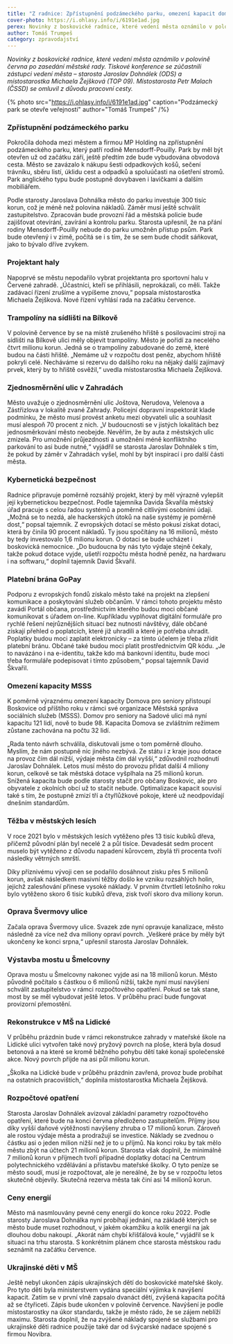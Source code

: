 ```yaml
---
title: "Z radnice: Zpřístupnění podzámeckého parku, omezení kapacit domova pro seniory"
cover-photo: https://i.ohlasy.info/i/6191e1ad.jpg
perex: Novinky z boskovické radnice, které vedení města oznámilo v polovině června po zasedání městské rady.
author: Tomáš Trumpeš
category: zpravodajství
---
```


*Novinky z boskovické radnice, které vedení města oznámilo v polovině června po zasedání městské rady. Tiskové konference se zúčastnili zástupci vedení města – starosta Jaroslav Dohnálek (ODS) a místostarostka Michaela Žejšková (TOP 09). Místostarosta Petr Malach (ČSSD) se omluvil z důvodu pracovní cesty.*

{% photo src="https://i.ohlasy.info/i/6191e1ad.jpg" caption="Podzámecký park se otevře veřejnosti" author="Tomáš Trumpeš" /%}

### Zpřístupnění podzámeckého parku

Pokročila dohoda mezi městem a firmou MP Holding na zpřístupnění podzámeckého parku, který patří rodině Mensdorff-Pouilly. Park by měl být otevřen už od začátku září, ještě předtím zde bude vybudována obvodová cesta. Město se zavázalo k nákupu šesti odpadkových košů, sečení trávníku, sběru listí, úklidu cest a odpadků a spoluúčasti na ošetření stromů. Park anglického typu bude postupně dovybaven i lavičkami a dalším mobiliářem.

Podle starosty Jaroslava Dohnálka město do parku investuje 300 tisíc korun, což je méně než polovina nákladů. Záměr musí ještě schválit zastupitelstvo. Zpracován bude provozní řád a městská policie bude zajišťovat otevírání, zavírání a kontrolu parku. Starosta upřesnil, že na přání rodiny Mensdorff-Pouilly nebude do parku umožněn přístup psům. Park bude otevřený i v zimě, počítá se i s tím, že se sem bude chodit sáňkovat, jako to bývalo dříve zvykem.

### Projektant haly

Napoprvé se městu nepodařilo vybrat projektanta pro sportovní halu v Červené zahradě. „Účastníci, kteří se přihlásili, neprokázali, co měli. Takže zadávací řízení zrušíme a vypíšeme znovu,“ popsala místostarostka Michaela Žejšková. Nové řízení vyhlásí rada na začátku července.

### Trampolíny na sídlišti na Bílkově

V polovině července by se na místě zrušeného hřiště s posilovacími stroji na sídlišti na Bílkově ulici měly objevit trampolíny. Město je pořídí za necelého čtvrt milionu korun. Jedná se o trampolíny zabudované do země, které budou na části hřiště. „Nemáme už v rozpočtu dost peněz, abychom hřiště pokryli celé. Necháváme si rezervu do dalšího roku na nějaký další zajímavý prvek, který by to hřiště osvěžil,“ uvedla místostarostka Michaela Žejšková.

### Zjednosměrnění ulic v Zahradách

Město uvažuje o zjednosměrnění ulic Joštova, Nerudova, Velenova a Zástřizlova v lokalitě zvané Zahrady. Policejní dopravní inspektorát klade podmínku, že město musí provést anketu mezi obyvateli ulic a souhlasit musí alespoň 70 procent z nich. „V budoucnosti se v jistých lokalitách bez jednosměrkování město neobejde. Nevěřím, že by auta z městských ulic zmizela. Pro umožnění průjezdnosti a umožnění méně konfliktního parkování to asi bude nutné,“ vyjádřil se starosta Jaroslav Dohnálek s tím, že pokud by záměr v Zahradách vyšel, mohl by být inspirací i pro další části města.

### Kybernetická bezpečnost

Radnice připravuje poměrně rozsáhlý projekt, který by měl výrazně vylepšit její kybernetickou bezpečnost. Podle tajemníka Davida Škvařila městský úřad pracuje s celou řadou systémů a poměrně citlivými osobními údaji. „Možná se to nezdá, ale hackerských útoků na naše systémy je poměrně dost,“ popsal tajemník. Z evropských dotací se město pokusí získat dotaci, která by činila 90 procent nákladů. Ty jsou spočítány na 16 milionů, město by tedy investovalo 1,6 milionu korun. O dotaci se bude ucházet i boskovická nemocnice. „Do budoucna by nás tyto výdaje stejně čekaly, takže pokud dotace vyjde, ušetří rozpočtu města hodně peněz, na hardwaru i na softwaru,“ doplnil tajemník David Škvařil.

### Platební brána GoPay

Podporu z evropských fondů získalo město také na projekt na zlepšení komunikace a poskytování služeb občanům. V rámci tohoto projektu město zavádí Portál občana, prostřednictvím kterého budou moci občané komunikovat s úřadem on-line. Kupříkladu vyplňovat digitální formuláře pro rychlé řešení nejrůznějších situací bez nutnosti návštěvy, dále občané získají přehled o poplatcích, které již uhradili a které je potřeba uhradit. Poplatky budou moci zaplatit elektronicky – za tímto účelem je třeba zřídit platební bránu. Občané také budou moci platit prostřednictvím QR kódu. „Je to navázáno i na e-identitu, takže kdo má bankovní identitu, bude moci třeba formuláře podepisovat i tímto způsobem,“ popsal tajemník David Škvařil.

### Omezení kapacity MSSS

K poměrně výraznému omezení kapacity Domova pro seniory přistoupí Boskovice od příštího roku v rámci své organizace Městská správa sociálních služeb (MSSS). Domov pro seniory na Sadové ulici má nyní kapacitu 121 lidí, nově to bude 98. Kapacita Domova se zvláštním režimem zůstane zachována na počtu 32 lidí. 

„Rada tento návrh schválila, diskutovali jsme o tom poměrně dlouho. Myslím, že nám postupně nic jiného nezbývá. Ze státu i z kraje jsou dotace na provoz čím dál nižší, výdaje města čím dál vyšší,“ zdůvodnil rozhodnutí Jaroslav Dohnálek. Letos musí město do provozu přidat další 4 miliony korun, celkově se tak městská dotace vyšplhala na 25 milionů korun. Snížená kapacita bude podle starosty stačit pro občany Boskovic, ale pro obyvatele z okolních obcí už to stačit nebude. Optimalizace kapacit souvisí také s tím, že postupně zmizí tří a čtyřlůžkové pokoje, které už neodpovídají dnešním standardům.

### Těžba v městských lesích

V roce 2021 bylo v městských lesích vytěženo přes 13 tisíc kubíků dřeva, přičemž původní plán byl necelé 2 a půl tisíce. Devadesát sedm procent muselo být vytěženo z důvodu napadení kůrovcem, zbylá tři procenta tvoří následky větrných smrští.

Díky příznivému vývoji cen se podařilo dosáhnout zisku přes 5 milionů korun, avšak následkem masivní těžby došlo ke vzniku rozsáhlých holin, jejichž zalesňování přinese vysoké náklady. V prvním čtvrtletí letošního roku bylo vytěženo skoro 6 tisíc kubíků dřeva, zisk tvoří skoro dva miliony korun.

### Oprava Švermovy ulice

Začala oprava Švermovy ulice. Svazek zde nyní opravuje kanalizace, město následně za více než dva miliony opraví povrch. „Veškeré práce by měly být ukončeny ke konci srpna,“ upřesnil starosta Jaroslav Dohnálek.

### Výstavba mostu u Šmelcovny

Oprava mostu u Šmelcovny nakonec vyjde asi na 18 milionů korun. Město původně počítalo s částkou o 6 milionů nižší, takže nyní musí navýšení schválit zastupitelstvo v rámci rozpočtového opatření. Pokud se tak stane, most by se měl vybudovat ještě letos. V průběhu prací bude fungovat provizorní přemostění.

### Rekonstrukce v MŠ na Lidické

V průběhu prázdnin bude v rámci rekonstrukce zahrady v mateřské škole na Lidické ulici vytvořen také nový pryžový povrch na ploše, která byla dosud betonová a na které se kromě běžného pohybu dětí také konají společenské akce. Nový povrch přijde na asi půl milionu korun.

„Školka na Lidické bude v průběhu prázdnin zavřená, provoz bude probíhat na ostatních pracovištích,“ doplnila místostarostka Michaela Žejšková.

### Rozpočtové opatření

Starosta Jaroslav Dohnálek avizoval základní parametry rozpočtového opatření, které bude na konci června předloženo zastupitelům. Příjmy jsou díky vyšší daňové výtěžnosti navýšeny zhruba o 17 milionů korun. Zároveň ale rostou výdaje města a prodražují se investice. Náklady se zvednou o částku asi o jeden milion nižší než je to u příjmů. Na konci roku by tak mělo městu zbýt na účtech 21 milionů korun. Starosta však doplnil, že minimálně 7 milionů korun v příjmech tvoří případné doplatky dotací na Centrum polytechnického vzdělávání a přístavbu mateřské školky. O tyto peníze se město soudí, musí je rozpočtovat, ale je nereálné, že by se v rozpočtu letos skutečně objevily. Skutečná rezerva města tak činí asi 14 milionů korun.

### Ceny energií

Město má nasmlouvány pevné ceny energií do konce roku 2022. Podle starosty Jaroslava Dohnálka nyní probíhají jednání, na základě kterých se město bude muset rozhodnout, v jakém okamžiku a kolik energií na jak dlouhou dobu nakoupí. „Akorát nám chybí křišťálová koule,“ vyjádřil se k situaci na trhu starosta. S konkrétním plánem chce starosta městskou radu seznámit na začátku července.

### Ukrajinské děti v MŠ

Ještě nebyl ukončen zápis ukrajinských dětí do boskovické mateřské školy. Pro tyto děti byla ministerstvem vydána speciální výjimka k navýšení kapacit. Zatím se v první vlně zapsalo dvanáct dětí, zvýšená kapacita počítá až se čtyřiceti. Zápis bude ukončen v polovině července. Navýšení je podle místostarostky na úkor standardu, takže je město rádo, že se zájem neblíží maximu. Starosta doplnil, že na zvýšené náklady spojené se službami pro ukrajinské děti radnice použije také dar od švýcarské nadace spojené s firmou Novibra.
